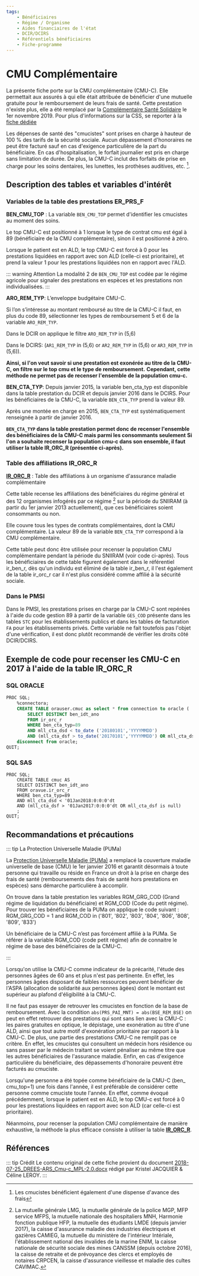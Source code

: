 ```yaml
---
tags:
    - Bénéficiaires
    - Régime / Organisme
    - Aides financiaires de l'état
    - DCIR/DCIRS
    - Référentiels bénéficiaires
    - Fiche-programme
---
```


# CMU Complémentaire
<!-- SPDX-License-Identifier: MPL-2.0 -->

<TagLinks />

La présente fiche porte sur la CMU complémentaire (CMU-C). 
Elle permettait aux assurés à qui elle était attribuée de bénéficier d'une mutuelle gratuite pour le remboursement de leurs frais de santé.
Cette prestation n'existe plus, elle a été remplacé par la [Complémentaire Santé Solidaire](https://www.complementaire-sante-solidaire.gouv.fr/faqreformecmuc.php)
le 1er novembre 2019. Pour plus d'informations sur la CSS, se reporter à la [fiche dédiée](../fiches/complementaire_sante_solidaire.md)

Les dépenses de santé des "cmucistes" sont prises en charge à hauteur de 100 % des tarifs de la sécurité sociale. 
Aucun dépassement d'honoraires ne peut être facturé sauf en cas d'exigence particulière de la part du bénéficiaire.
En cas d'hospitalisation, le forfait journalier est pris en charge sans limitation de durée. 
De plus, la CMU-C inclut des forfaits de prise en charge pour les soins dentaires, les lunettes, les prothèses auditives, etc. [^1].



## Description des tables et variables d'intérêt
### Variables de la table des prestations ER\_PRS\_F

**BEN_CMU_TOP** : La variable `BEN_CMU_TOP` permet d'identifier les cmucistes au moment des soins. 

Le top CMU-C est positionné à 1 lorsque le type de contrat cmu est égal à 89 (bénéficiaire de la CMU complémentaire), sinon il est positionné à zéro. 

Lorsque le patient est en ALD, le top CMU-C est forcé à 0 pour les prestations liquidées en rapport avec son ALD (celle-ci est prioritaire), et prend la valeur 1 pour les prestations liquidées non en rapport avec l'ALD.

::: warning Attention
La modalité 2 de `BEN_CMU_TOP` est codée par le régime agricole pour signaler des prestations en espèces et les prestations non individualisées. 
:::

**ARO_REM_TYP**: L’enveloppe budgétaire CMU-C. 

Si l’on s’intéresse au montant remboursé au titre de la CMU-C il faut, en plus du code 89, 
sélectionner les types de remboursement 5 et 6 de la variable `ARO_REM_TYP`. 

Dans le DCIR on applique le filtre `ARO_REM_TYP` in (5,6)

Dans le DCIRS: (`AR1_REM_TYP` in (5,6) or `AR2_REM_TYP` in (5,6) or `AR3_REM_TYP` in (5,6)). 

**Ainsi, si l'on veut savoir si une prestation est exonérée au titre de la CMU-C, on filtre sur le top cmu et le type de remboursement.**
**Cependant, cette méthode ne permet pas de recenser l'ensemble de la population cmu-c.**

**BEN_CTA_TYP**:
Depuis janvier 2015, la variable ben_cta_typ est disponible dans la table prestation du DCIR et depuis janvier 2016 dans le DCIRS. 
Pour les bénéficiaires de la CMU-C, la variable `BEN_CTA_TYP` prend la valeur 89.

Après une montée en charge en 2015, `BEN_CTA_TYP` est systématiquement renseignée à partir de janvier 2016.
 
**`BEN_CTA_TYP` dans la table prestation permet donc de recenser l'ensemble des bénéficiaires de la CMU-C mais parmi les consommants seulement**
**Si l'on a souhaite recenser la population cmu-c dans son ensemble, il faut utiliser la table IR_ORC_R (présentée ci-après).**


### Table des affiliations IR\_ORC\_R
**[IR\_ORC\_R](../tables/DCIR_DCIRS/IR_ORC_R.md)** : Table des affiliations à un organisme d'assurance maladie complémentaire 

Cette table recense les affiliations des bénéficiaires du régime général et des 12 organismes infogérés par ce régime [^2] sur la période du SNIIRAM (à partir du 1er janvier 2013 actuellement), que ces bénéficiaires soient consommants ou non.

Elle couvre tous les types de contrats complémentaires, dont la CMU complémentaire. La valeur 89 de la variable `BEN_CTA_TYP`  correspond à la CMU complémentaire.

Cette table peut donc être utilisée pour recenser la population CMU complémentaire pendant la période du SNIIRAM (voir code ci-après). Tous les bénéficiaires de cette table figurent également dans le référentiel ir_ben_r, dès qu'un individu est éliminé de la table ir_ben_r, il l'est également de la table ir_orc_r car il n'est plus considéré comme affilié à la sécurité sociale.


### Dans le PMSI

Dans le PMSI, les prestations prises en charge par la CMU-C sont repérées à l'aide du code gestion 89 à partir de la variable `GES_COD` 
présente dans les tables `STC` pour 
les établissements publics et dans les tables de facturation `FA` pour les établissements privés. 
Cette variable ne fait toutefois pas l'objet d'une vérification, il est donc plutôt recommandé de vérifier les droits côté DCIR/DCIRS.

## Exemple de code pour recenser les CMU-C en 2017 à l'aide de la table IR\_ORC\_R

### SQL ORACLE
```sql
PROC SQL;
    %connectora;
    CREATE TABLE orauser.cmuc as select * from connection to oracle (
        SELECT DISTINCT ben_idt_ano
        FROM ir_orc_r
        WHERE ben_cta_typ=89
        AND mll_cta_dsd < to_date ('20180101','YYYYMMDD')
        AND (mll_cta_dsf > to_date('20170101','YYYYMMDD') OR mll_cta_dsf is null));
    disconnect from oracle;
QUIT;
```

### SQL SAS
```sas
PROC SQL;
    CREATE TABLE cmuc AS
    SELECT DISTINCT ben_idt_ano
    FROM oravue.ir_orc_r
    WHERE ben_cta_typ=89
    AND mll_cta_dsd < '01Jan2018:0:0:0'dt
    AND (mll_cta_dsf > '01Jan2017:0:0:0'dt OR mll_cta_dsf is null)
    ;
QUIT;
```

## Recommandations et précautions

::: tip La Protection Universelle Maladie (PUMa)

La [Protection Universelle Maladie (PUMa)](https://www.ameli.fr/assure/droits-demarches/principes/protection-universelle-maladie) 
a remplacé la couverture maladie universelle de base (CMU) le 1er janvier 2016 et garantit désormais à toute personne qui travaille ou réside en France un droit à la prise en charge des frais de santé (remboursements des frais de santé hors prestations en espèces) sans démarche particulière à accomplir.

On trouve dans la table prestation les variables RGM_GRG_COD (Grand régime de liquidation du bénéficiaire) et RGM_COD (Code du petit régime). Pour trouver les bénéficiaires de la PUMa on applique le code suivant :
RGM_GRG_COD = 1 and RGM_COD in ('801', '802', '803', '804', '806', '808', '809', '833')

Un bénéficiaire de la CMU-C n’est pas forcément affilié à la PUMa. Se référer à la variable RGM_COD (code petit régime) afin de connaitre le régime de base des bénéficiaires de la CMU-C.

:::


Lorsqu'on utilise la CMU-C comme indicateur de la précarité, l'étude des personnes âgées de 60 ans et plus n'est pas pertinente. 
En effet, les personnes âgées disposant de faibles ressources peuvent bénéficier de l'ASPA (allocation de solidarité aux personnes âgées) 
dont le montant est supérieur au plafond d'éligibilité à la CMU-C. 

Il ne faut pas essayer de retrouver les cmucistes en fonction de la base de remboursement. 
Avec la condition `abs(PRS_PAI_MNT) = abs(BSE_REM_BSE)` on peut en effet retrouver des prestations qui sont sans lien avec la CMU-C : 
les paires gratuites en optique, le dépistage, une exonération au titre d'une ALD, ainsi que tout autre motif d'exonération prioritaire par rapport à la CMU-C.
De plus, une partie des prestations CMU-C ne remplit pas ce critère. 
En effet, les cmucistes qui consultent un médecin hors résidence ou sans passer par le médecin traitant se voient pénaliser au même titre que les autres bénéficiaires de l'assurance maladie. 
Enfin, en cas d'exigence particulière du bénéficiaire, des dépassements d'honoraire peuvent être facturés au cmuciste.

Lorsqu'une personne a été topée comme bénéficiaire de la CMU-C (ben_ cmu_top=1) une fois dans l'année, il est préférable de considérer cette personne comme cmuciste toute l'année. 
En effet, comme évoqué précédemment, lorsque le patient est en ALD, le top CMU-c est forcé à 0 pour les prestations liquidées en rapport avec son ALD (car celle-ci est prioritaire).

Néanmoins, pour recenser la population CMU complémentaire de manière exhaustive, la méthode la plus efficace consiste à utiliser la table **[IR\_ORC\_R](../tables/DCIR_DCIRS/IR_ORC_R.md)**.

## Références

::: tip Crédit
Le contenu original de cette fiche provient du document [2018-07-25_DREES-ARS_Cmu-c_MPL-2.0.docx](../files/DREES/2018-07-25_DREES-ARS_Cmu-c_MPL-2.0.docx) rédigé par Kristel JACQUIER & Céline LEROY.
:::

[^1]: Les cmucistes bénéficient également d'une dispense d'avance des frais

[^2]: La mutuelle générale LMG, la mutuelle générale de la police MGP, MFP service MFPS, la mutuelle nationale des hospitaliers MNH, Harmonie fonction publique HFP, la mutuelle des étudiants LMDE (depuis janvier 2017), la caisse d'assurance maladie des industries électriques et gazières CAMIEG, la mutuelle du ministère de l'intérieur Intériale, l'établissement national des invalides de la marine ENIM, la caisse nationale de sécurité sociale des mines CANSSM (depuis octobre 2016), la caisse de retraite et de prévoyance des clercs et employés de notaires CRPCEN, la caisse d'assurance vieillesse et maladie des cultes CAVIMAC.
